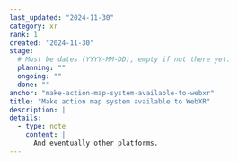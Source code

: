 ```yaml
---
last_updated: "2024-11-30"
category: xr
rank: 1
created: "2024-11-30"
stage:
  # Must be dates (YYYY-MM-DD), empty if not there yet.
  planning: ""
  ongoing: ""
  done: ""
anchor: "make-action-map-system-available-to-webxr"
title: "Make action map system available to WebXR"
description: |
details:
  - type: note
    content: |
      And eventually other platforms.
---
```

